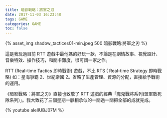 ```yaml
---
title: 暗影戰略：將軍之刃
date: 2017-11-03 16:23:48
tags: GAME
categories: GAME
toc: false
---
```

{% asset_img shadow_tactices01-min.jpeg 500 暗影戰略:將軍之刃 %}

這是我玩過目前 RTT 遊戲中最他媽的好玩一款，不論是在劇情故事、視覺設計、音樂特效、操作技巧，和關卡難度，很可謂一家之作。
<!-- more -->
RTT (Real-time Tactics 即時戰術) 遊戲，不比 RTS ( Real-time Strategy 即時戰略) 如：星海爭霸 2、世紀帝國 2。省略了生產管理、資源的分配，直接給予戰術的運用。

《暗影戰略：將軍之刃》直接也致敬了 RTT 遊戲的經典「魔鬼戰將系列(盟軍敢死隊系列)」。我大致花了三個星期一脈相承似的一關過一關把全部的成就完成。

{% youtube aIeIlUBJ07M %}